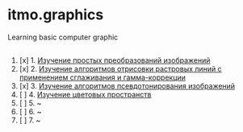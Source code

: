 # itmo.graphics
Learning basic computer graphic
##
1. [x] 1. [Изучение простых преобразований изображений](https://github.com/mrskycriper/itmo.graphics.sem02/tree/master/lab01)
2. [x] 2. [Изучение алгоритмов отрисовки растровых линий с
применением сглаживания и гамма-коррекции](https://github.com/mrskycriper/itmo.graphics.sem02/tree/master/lab02)
3. [x] 3. [Изучение алгоритмов псевдотонирования
изображений](https://github.com/mrskycriper/itmo.graphics.sem02/tree/master/lab03)
4. [ ] 4. [Изучение цветовых пространств](https://github.com/mrskycriper/itmo.graphics/tree/master/lab04)
5. [ ] 5. ~
6. [ ] 6. ~
7. [ ] 7. ~
